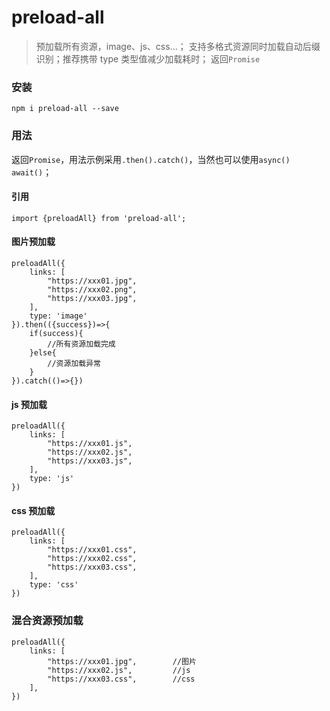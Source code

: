 <!--
 * @Autor: xkh
 * @Date: 2020-07-27 18:55:19
 * @LastEditors: xkh
 * @LastEditTime: 2020-07-27 19:30:19
-->

# preload-all

> 预加载所有资源，image、js、css...；
> 支持多格式资源同时加载自动后缀识别；推荐携带 type 类型值减少加载耗时；
> 返回`Promise`

### 安装

```
npm i preload-all --save
```

### 用法

返回`Promise`，用法示例采用`.then().catch()`，当然也可以使用`async() await()`；

#### 引用

```
import {preloadAll} from 'preload-all';
```

#### 图片预加载

```
preloadAll({
    links: [
        "https://xxx01.jpg",
        "https://xxx02.png",
        "https://xxx03.jpg",
    ],
    type: 'image'
}).then(({success})=>{
    if(success){
        //所有资源加载完成
    }else{
        //资源加载异常
    }
}).catch(()=>{})
```

#### js 预加载

```
preloadAll({
    links: [
        "https://xxx01.js",
        "https://xxx02.js",
        "https://xxx03.js",
    ],
    type: 'js'
})
```

#### css 预加载

```
preloadAll({
    links: [
        "https://xxx01.css",
        "https://xxx02.css",
        "https://xxx03.css",
    ],
    type: 'css'
})
```

### 混合资源预加载

```
preloadAll({
    links: [
        "https://xxx01.jpg",        //图片
        "https://xxx02.js",         //js
        "https://xxx03.css",        //css
    ],
})
```
